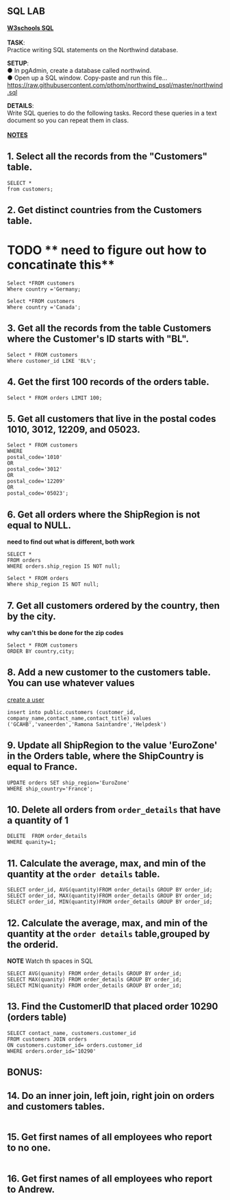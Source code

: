 ## SQL LAB 

**[W3schools SQL](https://www.w3schools.com/sql/default.asp)**<br>  
**TASK**:  
Practice writing SQL statements on the Northwind database. <br> 

**SETUP**:  
● In pgAdmin, create a database called northwind.  
● Open up a SQL window. Copy-paste and run this file...  
https://raw.githubusercontent.com/pthom/northwind_psql/master/northwind.sql  

**DETAILS**:  
Write SQL queries to do the following tasks. Record these queries in a text document so you
can repeat them in class. <br>   
[**NOTES**](https://www.postgresqltutorial.com/postgresql-select/)

## 1. Select all the records from the "Customers" table.   

```pgsql
SELECT *
from customers;
```

## 2. Get distinct countries from the Customers table.

# TODO ** need to figure out how to concatinate this**
```pgsql
Select *FROM customers 
Where country ='Germany;

Select *FROM customers 
Where country ='Canada';
```

## 3. Get all the records from the table Customers where the Customer's ID starts with "BL".  


```pgsql
Select * FROM customers 
Where customer_id LIKE 'BL%';
```

## 4. Get the first 100 records of the orders table.

```pgsql
Select * FROM orders LIMIT 100;
```

## 5. Get all customers that live in the postal codes 1010, 3012, 12209, and 05023.  

```pgsql
Select * FROM customers 
WHERE 
postal_code='1010' 
OR
postal_code='3012'
OR
postal_code='12209'
OR
postal_code='05023';
```

## 6. Get all orders where the ShipRegion is not equal to NULL.    

**need to find out what is different, both work**

```pgsql
SELECT *
FROM orders
WHERE orders.ship_region IS NOT null;

Select * FROM orders
Where ship_region IS NOT null;
```

## 7. Get all customers ordered by the country, then by the city.  

**why can't this be done for the zip codes**

```pgsql
Select * FROM customers
ORDER BY country,city;
```

## 8. Add a new customer to the customers table. You can use whatever values  

[create a user](https://chartio.com/docs/data-sources/faqs/create-a-user-with-pgadmin/)

```pgsql
insert into public.customers (customer_id, company_name,contact_name,contact_title) values ('GCAHB','vaneerden','Ramona Saintandre','Helpdesk')
```

## 9. Update all ShipRegion to the value 'EuroZone' in the Orders table, where the ShipCountry is equal to France.  

```pgsql
UPDATE orders SET ship_region='EuroZone' 
WHERE ship_country='France';
```

## 10. Delete all orders from `order_details` that have a quantity of 1 

```pgsql
DELETE  FROM order_details 
WHERE quanity=1;
```

## 11. Calculate the average, max, and min of the quantity at the `order details` table.

```pgsql
SELECT order_id, AVG(quantity)FROM order_details GROUP BY order_id;
SELECT order_id, MAX(quantity)FROM order_details GROUP BY order_id;
SELECT order_id, MIN(quantity)FROM order_details GROUP BY order_id;
```

## 12. Calculate the average, max, and min of the quantity at the `order details` table,grouped by the orderid.  

**NOTE** Watch th spaces in SQL
```pgsql
SELECT AVG(quanity) FROM order_details GROUP BY order_id;
SELECT MAX(quanity) FROM order_details GROUP BY order_id; 
SELECT MIN(quanity) FROM order_details GROUP BY order_id;
```

## 13. Find the CustomerID that placed order 10290 (orders table)

  ```pgsql
SELECT contact_name, customers.customer_id 
FROM customers JOIN orders 
ON customers.customer_id= orders.customer_id 
WHERE orders.order_id='10290'
```

## BONUS:

## 14. Do an inner join, left join, right join on orders and customers tables.

```pgsql

```


## 15. Get first names of all employees who report to no one.

```pgsql

```

## 16. Get first names of all employees who report to Andrew.

```pgsql

```